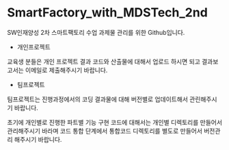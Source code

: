# SmartFactory_with_MDSTech_2nd

SW인재양성 2차 스마트팩토리 수업 과제물 관리를 위한 Github입니다.

* 개인프로젝트
  
교육생 분들은 개인 프로젝트 결과 코드와 산출물에 대해서 업로드 하시면 되고
결과보고서는 이메일로 제출해주시기 바랍니다.

* 팀프로젝트
  
팀프로젝트는 진행과정에서의 코딩 결과물에 대해 버전별로 업데이트해서 관린해주시기 바랍니다.

초기에 개인별로 진행한 파트별 기능 구현 코드에 대해서는 개인별 디렉토리를 만들어서 관리해주시기 바라며
코드 통합 단계에서 통합코드 디렉토리를 별도로 만들어서 버전관리 해주시기 바랍니다.
